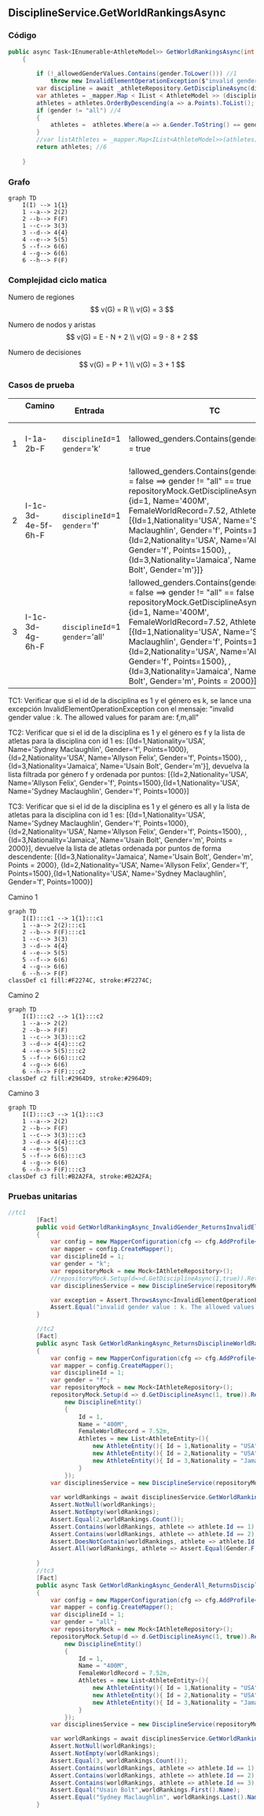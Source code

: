 ## DisciplineService.GetWorldRankingsAsync

### Código

```csharp
public async Task<IEnumerable<AthleteModel>> GetWorldRankingsAsync(int disciplineId, string gender = "all")
    {
        
        if (!_allowedGenderValues.Contains(gender.ToLower())) //1
            throw new InvalidElementOperationException($"invalid gender value : {gender}. The allowed values for param are: {string.Join(',', _allowedGenderValues)}"); //2
        var discipline = await _athleteRepository.GetDisciplineAsync(disciplineId, true);
        var athletes = _mapper.Map < IList < AthleteModel >> (discipline.Athletes.ToList());
        athletes = athletes.OrderByDescending(a => a.Points).ToList(); //3
        if (gender != "all") //4
        {
            athletes =  athletes.Where(a => a.Gender.ToString() == gender).ToList(); //5
        }
        //var listAthletes = _mapper.Map<IList<AthleteModel>>(athletes);
        return athletes; //6
        
    }
```

### Grafo

```mermaid
graph TD
    I(I) --> 1{1}
    1 --a--> 2(2)
    2 --b--> F(F)
    1 --c--> 3(3)
    3 --d--> 4{4}
    4 --e--> 5(5)
    5 --f--> 6(6)
    4 --g--> 6(6)
    6 --h--> F(F)
```

### Complejidad ciclo matica

Numero de regiones
$$
v(G) = R \\
v(G) = 3
$$

Numero de nodos y aristas
$$
v(G) = E - N + 2 \\
v(G) = 9 - 8 + 2
$$
  
Numero de decisiones
$$
v(G) = P + 1 \\
v(G) = 3 + 1
$$

### Casos de prueba


| | Camino   | Entrada   | TC | Salida  |
| --- | --- | --- | --- | --- |
| 1 | I-1a-2b-F | `disciplineId`=1 `gender`='k' | !allowed_genders.Contains(gender.to_lower()) = true | throws exception("throw new InvalidElementOperationException($"invalid gender value : k. The allowed values for param are: f,m,all") |
| 2 | I-1c-3d-4e-5f-6h-F | `disciplineId`=1 `gender`='f' | !allowed_genders.Contains(gender.to_lower()) = false ==> gender != "all" == true repositoryMock.GetDisciplineAsync returns {id=1, Name='400M', FemaleWorldRecord=7.52, Athletes = [{Id=1,Nationality='USA', Name='Sydney Maclaughlin', Gender='f', Points=1000}, {Id=2,Nationality='USA', Name='Allyson Felix', Gender='f', Points=1500}, , {Id=3,Nationality='Jamaica', Name='Usain Bolt', Gender='m'}]}| return [{Id=2,Nationality='USA', Name='Allyson Felix', Gender='f', Points=1500},{Id=1,Nationality='USA', Name='Sydney Maclaughlin', Gender='f', Points=1000}]|
| 3 | I-1c-3d-4g-6h-F | `disciplineId`=1 `gender`='all' | !allowed_genders.Contains(gender.to_lower()) = false ==> gender != "all" == false repositoryMock.GetDisciplineAsync returns {id=1, Name='400M', FemaleWorldRecord=7.52, Athletes = [{Id=1,Nationality='USA', Name='Sydney Maclaughlin', Gender='f', Points=1000}, {Id=2,Nationality='USA', Name='Allyson Felix', Gender='f', Points=1500}, , {Id=3,Nationality='Jamaica', Name='Usain Bolt', Gender='m', Points = 2000}]}| return [{Id=3,Nationality='Jamaica', Name='Usain Bolt', Gender='m', Points = 2000}, {Id=2,Nationality='USA', Name='Allyson Felix', Gender='f', Points=1500},{Id=1,Nationality='USA', Name='Sydney Maclaughlin', Gender='f', Points=1000}]|

TC1: Verificar que si el id de la disciplina es 1 y el género es k, se lance una excepción InvalidElementOperationException con el mensaje: "invalid gender value : k. The allowed values for param are: f,m,all"

TC2: Verificar que si el id de la disciplina es 1 y el género es f y la lista de atletas para la disciplina con id 1 es: [{Id=1,Nationality='USA', Name='Sydney Maclaughlin', Gender='f', Points=1000}, {Id=2,Nationality='USA', Name='Allyson Felix', Gender='f', Points=1500}, , {Id=3,Nationality='Jamaica', Name='Usain Bolt', Gender='m'}], devuelva la lista filtrada por género f y ordenada por puntos: [{Id=2,Nationality='USA', Name='Allyson Felix', Gender='f', Points=1500},{Id=1,Nationality='USA', Name='Sydney Maclaughlin', Gender='f', Points=1000}]

TC3: Verificar que si el id de la disciplina es 1 y el género es all y la lista de atletas para la disciplina con id 1 es: [{Id=1,Nationality='USA', Name='Sydney Maclaughlin', Gender='f', Points=1000}, {Id=2,Nationality='USA', Name='Allyson Felix', Gender='f', Points=1500}, , {Id=3,Nationality='Jamaica', Name='Usain Bolt', Gender='m', Points = 2000}], devuelve la lista de atletas ordenada por puntos de forma descendente:  [{Id=3,Nationality='Jamaica', Name='Usain Bolt', Gender='m', Points = 2000}, {Id=2,Nationality='USA', Name='Allyson Felix', Gender='f', Points=1500},{Id=1,Nationality='USA', Name='Sydney Maclaughlin', Gender='f', Points=1000}]

Camino 1
```mermaid
graph TD
    I(I):::c1 --> 1{1}:::c1
    1 --a--> 2(2):::c1
    2 --b--> F(F):::c1
    1 --c--> 3(3)
    3 --d--> 4{4}
    4 --e--> 5(5)
    5 --f--> 6(6)
    4 --g--> 6(6)
    6 --h--> F(F)
classDef c1 fill:#F2274C, stroke:#F2274C;
```
Camino 2
```mermaid
graph TD
    I(I):::c2 --> 1{1}:::c2
    1 --a--> 2(2)
    2 --b--> F(F)
    1 --c--> 3(3):::c2
    3 --d--> 4{4}:::c2
    4 --e--> 5(5):::c2
    5 --f--> 6(6):::c2
    4 --g--> 6(6)
    6 --h--> F(F):::c2
classDef c2 fill:#2964D9, stroke:#2964D9;
```
Camino 3
```mermaid
graph TD
    I(I):::c3 --> 1{1}:::c3
    1 --a--> 2(2)
    2 --b--> F(F)
    1 --c--> 3(3):::c3
    3 --d--> 4{4}:::c3
    4 --e--> 5(5)
    5 --f--> 6(6):::c3
    4 --g--> 6(6)
    6 --h--> F(F):::c3
classDef c3 fill:#B2A2FA, stroke:#B2A2FA;
```
### Pruebas unitarias

```csharp
//tc1
        [Fact]
        public void GetWorldRankingAsync_InvalidGender_ReturnsInvalidElementOperationException()
        {
            var config = new MapperConfiguration(cfg => cfg.AddProfile<AutomapperProfile>());
            var mapper = config.CreateMapper();
            var disciplineId = 1;
            var gender = "k";
            var repositoryMock = new Mock<IAthleteRepository>();
            //repositoryMock.Setup(d=>d.GetDisciplineAsync(1,true)).ReturnsAsync()
            var disciplinesService = new DisciplineService(repositoryMock.Object, mapper);

            var exception = Assert.ThrowsAsync<InvalidElementOperationException>(async () => await disciplinesService.GetWorldRankingsAsync(disciplineId, gender));
            Assert.Equal("invalid gender value : k. The allowed values for param are: f,m,all", exception.Result.Message);
        }

        //tc2
        [Fact]
        public async Task GetWorldRankingAsync_ReturnsDisciplineWorldRankings()
        {
            var config = new MapperConfiguration(cfg => cfg.AddProfile<AutomapperProfile>());
            var mapper = config.CreateMapper();
            var disciplineId = 1;
            var gender = "f";
            var repositoryMock = new Mock<IAthleteRepository>();
            repositoryMock.Setup(d => d.GetDisciplineAsync(1, true)).ReturnsAsync(
                new DisciplineEntity()
                {
                    Id = 1,
                    Name = "400M",
                    FemaleWorldRecord = 7.52m,
                    Athletes = new List<AthleteEntity>(){
                        new AthleteEntity(){ Id = 1,Nationality = "USA", Name = "Sydney Maclaughlin", Gender = Gender.F, Points = 1000},
                        new AthleteEntity(){ Id = 2,Nationality = "USA", Name = "Allyson Felix", Gender = Gender.F, Points = 1500},
                        new AthleteEntity(){ Id = 3,Nationality = "Jamaica", Name = "Usain Bolt", Gender = Gender.M}
                    }
                });
            var disciplinesService = new DisciplineService(repositoryMock.Object, mapper);
            
            var worldRankings = await disciplinesService.GetWorldRankingsAsync(disciplineId, gender);
            Assert.NotNull(worldRankings);
            Assert.NotEmpty(worldRankings);
            Assert.Equal(2,worldRankings.Count());
            Assert.Contains(worldRankings, athlete => athlete.Id == 1);
            Assert.Contains(worldRankings, athlete => athlete.Id == 2);
            Assert.DoesNotContain(worldRankings, athlete => athlete.Id == 3);
            Assert.All(worldRankings, athlete => Assert.Equal(Gender.F,athlete.Gender));
            
        }
        //tc3
        [Fact]
        public async Task GetWorldRankingAsync_GenderAll_ReturnsDisciplineWorldRankings()
        {
            var config = new MapperConfiguration(cfg => cfg.AddProfile<AutomapperProfile>());
            var mapper = config.CreateMapper();
            var disciplineId = 1;
            var gender = "all";
            var repositoryMock = new Mock<IAthleteRepository>();
            repositoryMock.Setup(d => d.GetDisciplineAsync(1, true)).ReturnsAsync(
                new DisciplineEntity()
                {
                    Id = 1,
                    Name = "400M",
                    FemaleWorldRecord = 7.52m,
                    Athletes = new List<AthleteEntity>(){
                        new AthleteEntity(){ Id = 1,Nationality = "USA", Name = "Sydney Maclaughlin", Gender = Gender.F, Points = 1000},
                        new AthleteEntity(){ Id = 2,Nationality = "USA", Name = "Allyson Felix", Gender = Gender.F, Points = 1500},
                        new AthleteEntity(){ Id = 3,Nationality = "Jamaica", Name = "Usain Bolt", Gender = Gender.M, Points = 2000}
                    }
                });
            var disciplinesService = new DisciplineService(repositoryMock.Object, mapper);

            var worldRankings = await disciplinesService.GetWorldRankingsAsync(disciplineId, gender);
            Assert.NotNull(worldRankings);
            Assert.NotEmpty(worldRankings);
            Assert.Equal(3, worldRankings.Count());
            Assert.Contains(worldRankings, athlete => athlete.Id == 1);
            Assert.Contains(worldRankings, athlete => athlete.Id == 2);
            Assert.Contains(worldRankings, athlete => athlete.Id == 3);
            Assert.Equal("Usain Bolt",worldRankings.First().Name);
            Assert.Equal("Sydney Maclaughlin", worldRankings.Last().Name);            
        }
```